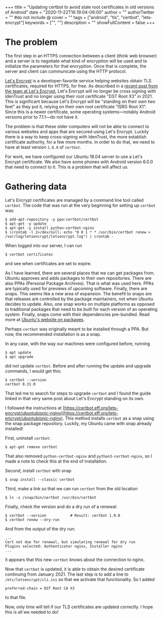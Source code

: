 +++
title = "Updating certbot to avoid stale root certificates in old versions of Android"
date = "2020-11-22T16:19:04-06:00"
author = ""
authorTwitter = "" #do not include @
cover = ""
tags = ["android", "tls", "certbot", "lets-encrypt"]
keywords = ["", ""]
description = ""
showFullContent = false
+++

# The problem

The first step in an HTTPS connection between a client (think web browser) and a server is to negotiate what kind of encryption will be used and to initialize the parameters for that encryption.
Once that is complete, the server and client can communicate using the HTTP protocol.

[Let's Encrypt][0] is a developer-favorite service helping websites obtain TLS certificates, required for HTTPS, for free.
As described in a [recent post from the team at Let's Encrypt][1], Let's Encrypt will no longer be cross signing with IdenTrust and no longer using their root certificate "DST Root X3" in 2021. This is significant because Let's Encrypt will be "standing on their own two feet" as they put it, relying on their own root certificate "ISRG Root X1". Since this is a newer certificate, some operating systems&mdash;notably Android versions prior to 7.1.1&mdash;do not have it.

The problem is that these older computers will not be able to connect to various websites and apps that are secured using Let's Encrypt. Luckily there is a way to keep cross-signing with IdenTrust, the more establish certificate authority, for a few more months. In order to do that, we need to have at least version `1.6.0` of `certbot`.

For work, we have configured our Ubuntu 18.04 server to use a Let's Encrypt certificate. We also have some phones with Android version 6.0.0 that need to connect to it. This is a problem that will affect us.

[0]: https://letsencrypt.org/
[1]: https://letsencrypt.org/2020/11/06/own-two-feet.html

# Gathering data

Let's Encrypt certificates are managed by a command line tool called `certbot`. The code that was run at the very beginning for setting up `certbot` was:

```
$ add-apt-repository -y ppa:certbot/certbot
$ apt-get -y update
$ apt-get -y install python-certbot-nginx
$ (crontab -l 2>/dev/null; echo "0 0 1 * * /usr/bin/certbot renew > /var/log/letsencrypt/letsencrypt.log") | crontab -
```

When logged into our server, I can run

```
$ certbot certificates
```

and see when certificates are set to expire.

As I have learned, there are several places that we can get packages from. Ubuntu approves and adds packages to their own repositories.
There are also PPAs (Personal Package Archives). That is what was used here. PPAs are typically used for previews of upcoming software.
Finally, there are snaps. This seems like a new area of expansion. The benefit to snaps are that releases are controlled by the package maintainers, not when Ubuntu decides to update. Also, one snap works on multiple platforms as opposed to traditional packages that need to be built for each version of an operating system. Finally, snaps come with their dependencies pre-bundled. Read more at [Ubuntu's website on packages][2].

Perhaps `certbot` was originally meant to be installed through a PPA. But now, the recommended installation is as a snap.

In any case, with the way our machines were configured before, running

```
$ apt update
$ apt upgrade
```

did not update `certbot`. Before and after running the update and upgrade commands, I would get this:

```
$ certbot --version
certbot 0.31.0
```

That led me to search for steps to upgrade `certbot` and I found the guide linked in that very same post about Let's Encrypt standing on its own.

I followed the instructions at [https://certbot.eff.org/lets-encrypt/ubuntubionic-nginx](https://certbot.eff.org/lets-encrypt/ubuntubionic-nginx). This method installs `certbot` as a snap using the snap package repository. Luckily, my Ubuntu came with snap already installed!

First, uninstall `certbot`:

```
$ apt-get remove certbot
```

That also removed `python-certbot-nginx` and `python3-certbot-nginx`, so I made a note to check this at the end of installation.

Second, install `certbot` with snap

```
$ snap install --classic certbot
```

Third, make a link so that we can run `certbot` from the old location

```
$ ln -s /snap/bin/certbot /usr/bin/certbot
```

Finally, check the version and do a dry run of a renewal:

```
$ certbot --version           # Result: certbot 1.9.0
$ certbot renew --dry-run
```

And from the output of the dry run:

```
...
Cert not due for renewal, but simulating renewal for dry run
Plugins selected: Authenticator nginx, Installer nginx
...
```

it appears that this new `certbot` knows about the connection to nginx.

Now that `certbot` is updated, it is able to obtain the desired certificate continuing from January 2021. The last step is to add a line to `/etc/letsencrypt/cli.ini` so that we activate that functionality. So I added

```
preferred-chain = DST Root CA X3
```

to that file.

Now, only time will tell if our TLS certificates are updated correctly. I hope this is all we needed to do!



[2]: https://ubuntu.com/about/packages
